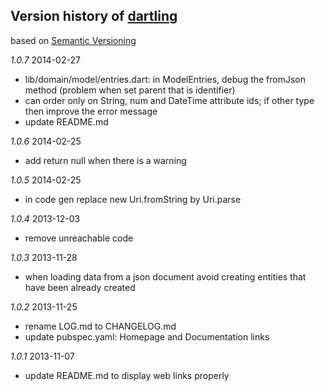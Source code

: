 ## Version history of [dartling](http://pub.dartlang.org/packages/dartling)

based on [Semantic Versioning](http://semver.org/)

*1.0.7* 2014-02-27

+ lib/domain/model/entries.dart: in ModelEntries, debug the fromJson method
  (problem when set parent that is identifier)
+ can order only on String, num and DateTime attribute ids;
  if other type then improve the error message
+ update README.md

*1.0.6* 2014-02-25

+ add return null when there is a warning

*1.0.5* 2014-02-25

+ in code gen replace new Uri.fromString by Uri.parse

*1.0.4* 2013-12-03

+ remove unreachable code

*1.0.3* 2013-11-28

+ when loading data from a json document avoid creating entities that have been already created

*1.0.2* 2013-11-25

+ rename LOG.md to CHANGELOG.md
+ update pubspec.yaml: Homepage and Documentation links

*1.0.1* 2013-11-07

+ update README.md to display web links properly

